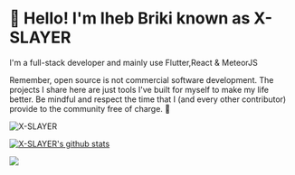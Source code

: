 # 👋 Hello! I'm Iheb Briki known as X-SLAYER

I'm a full-stack developer and mainly use Flutter,React & MeteorJS

Remember, open source is not commercial software development. The projects I share here are just tools I've built for myself to make my life better. Be mindful and respect the time that I (and every other contributor) provide to the community free of charge. 💜

<p align="left"> <img src="https://komarev.com/ghpvc/?username=X-SLAYER&label=Views&color=blue&style=plastic" alt="X-SLAYER" /> </p>

[![X-SLAYER's github stats](https://github-readme-stats.vercel.app/api?username=X-SLAYER&show_icons=true)](https://github.com/X-SLAYER/X-SLAYER)

<a href="https://github.com/X-SLAYER">
  <img align="center" src="https://github-readme-stats.vercel.app/api/top-langs/?username=X-SLAYER&theme=light&hide_langs_below=1" />
</a>
